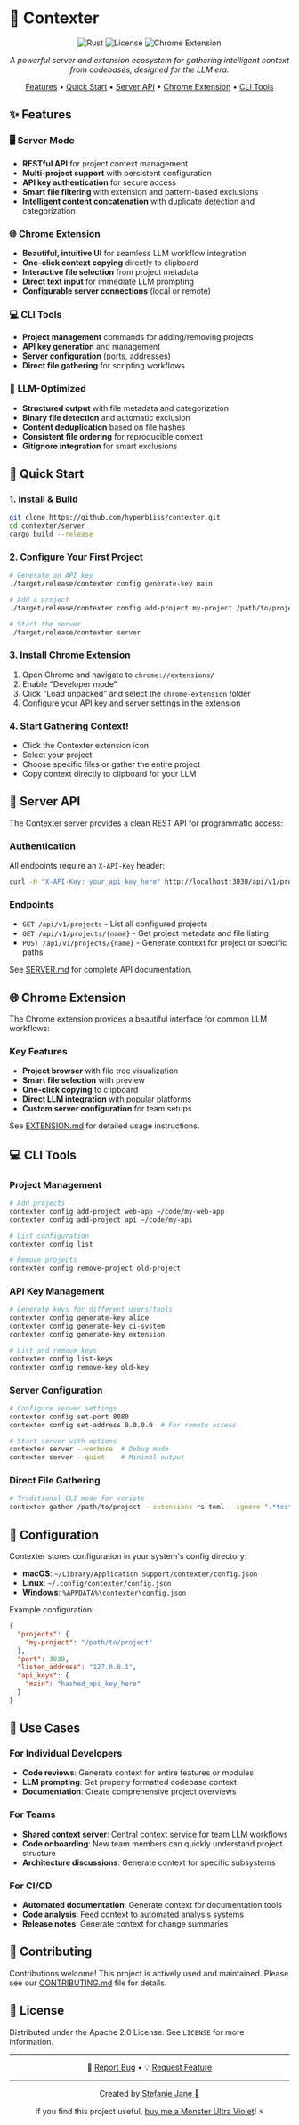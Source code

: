 # 🚀 Contexter

<div align="center">

![Rust](https://img.shields.io/badge/rust-%23000000.svg?style=for-the-badge&logo=rust&logoColor=white&color=ff1493)
![License](https://img.shields.io/github/license/hyperb1iss/contexter?style=for-the-badge&logo=apache&logoColor=white&color=00ffff)
![Chrome Extension](https://img.shields.io/badge/Chrome-Extension-green?style=for-the-badge&logo=googlechrome&logoColor=white&color=00ff7f)

*A powerful server and extension ecosystem for gathering intelligent context from codebases, designed for the LLM era.*

[Features](#features) • [Quick Start](#quick-start) • [Server API](#server-api) • [Chrome Extension](#chrome-extension) • [CLI Tools](#cli-tools)

</div>

## ✨ Features

### 🖥️ **Server Mode**
- **RESTful API** for project context management
- **Multi-project support** with persistent configuration
- **API key authentication** for secure access
- **Smart file filtering** with extension and pattern-based exclusions
- **Intelligent content concatenation** with duplicate detection and categorization

### 🌐 **Chrome Extension**
- **Beautiful, intuitive UI** for seamless LLM workflow integration
- **One-click context copying** directly to clipboard
- **Interactive file selection** from project metadata
- **Direct text input** for immediate LLM prompting
- **Configurable server connections** (local or remote)

### 💻 **CLI Tools**
- **Project management** commands for adding/removing projects
- **API key generation** and management
- **Server configuration** (ports, addresses)
- **Direct file gathering** for scripting workflows

### 🧠 **LLM-Optimized**
- **Structured output** with file metadata and categorization
- **Binary file detection** and automatic exclusion
- **Content deduplication** based on file hashes
- **Consistent file ordering** for reproducible context
- **Gitignore integration** for smart exclusions

## 🚀 Quick Start

### 1. Install & Build
```bash
git clone https://github.com/hyperb1iss/contexter.git
cd contexter/server
cargo build --release
```

### 2. Configure Your First Project
```bash
# Generate an API key
./target/release/contexter config generate-key main

# Add a project
./target/release/contexter config add-project my-project /path/to/project

# Start the server
./target/release/contexter server
```

### 3. Install Chrome Extension
1. Open Chrome and navigate to `chrome://extensions/`
2. Enable "Developer mode"
3. Click "Load unpacked" and select the `chrome-extension` folder
4. Configure your API key and server settings in the extension

### 4. Start Gathering Context!
- Click the Contexter extension icon
- Select your project
- Choose specific files or gather the entire project
- Copy context directly to clipboard for your LLM

## 🔧 Server API

The Contexter server provides a clean REST API for programmatic access:

### Authentication
All endpoints require an `X-API-Key` header:
```bash
curl -H "X-API-Key: your_api_key_here" http://localhost:3030/api/v1/projects
```

### Endpoints
- `GET /api/v1/projects` - List all configured projects
- `GET /api/v1/projects/{name}` - Get project metadata and file listing
- `POST /api/v1/projects/{name}` - Generate context for project or specific paths

See [SERVER.md](server/SERVER.md) for complete API documentation.

## 🌐 Chrome Extension

The Chrome extension provides a beautiful interface for common LLM workflows:

### Key Features
- **Project browser** with file tree visualization
- **Smart file selection** with preview
- **One-click copying** to clipboard
- **Direct LLM integration** with popular platforms
- **Custom server configuration** for team setups

See [EXTENSION.md](chrome-extension/EXTENSION.md) for detailed usage instructions.

## 💻 CLI Tools

### Project Management
```bash
# Add projects
contexter config add-project web-app ~/code/my-web-app
contexter config add-project api ~/code/my-api

# List configuration
contexter config list

# Remove projects
contexter config remove-project old-project
```

### API Key Management
```bash
# Generate keys for different users/tools
contexter config generate-key alice
contexter config generate-key ci-system
contexter config generate-key extension

# List and remove keys
contexter config list-keys
contexter config remove-key old-key
```

### Server Configuration
```bash
# Configure server settings
contexter config set-port 8080
contexter config set-address 0.0.0.0  # For remote access

# Start server with options
contexter server --verbose  # Debug mode
contexter server --quiet    # Minimal output
```

### Direct File Gathering
```bash
# Traditional CLI mode for scripts
contexter gather /path/to/project --extensions rs toml --ignore ".*test.*"
```

## 🔧 Configuration

Contexter stores configuration in your system's config directory:
- **macOS**: `~/Library/Application Support/contexter/config.json`
- **Linux**: `~/.config/contexter/config.json`
- **Windows**: `%APPDATA%\contexter\config.json`

Example configuration:
```json
{
  "projects": {
    "my-project": "/path/to/project"
  },
  "port": 3030,
  "listen_address": "127.0.0.1",
  "api_keys": {
    "main": "hashed_api_key_here"
  }
}
```

## 🎯 Use Cases

### For Individual Developers
- **Code reviews**: Generate context for entire features or modules
- **LLM prompting**: Get properly formatted codebase context
- **Documentation**: Create comprehensive project overviews

### For Teams
- **Shared context server**: Central context service for team LLM workflows
- **Code onboarding**: New team members can quickly understand project structure
- **Architecture discussions**: Generate context for specific subsystems

### For CI/CD
- **Automated documentation**: Generate context for documentation tools
- **Code analysis**: Feed context to automated analysis systems
- **Release notes**: Generate context for change summaries

## 🤝 Contributing

Contributions welcome! This project is actively used and maintained. Please see our [CONTRIBUTING.md](CONTRIBUTING.md) file for details.

## 📄 License

Distributed under the Apache 2.0 License. See `LICENSE` for more information.

---

<div align="center">

🐛 [Report Bug](https://github.com/hyperb1iss/contexter/issues) • 💡 [Request Feature](https://github.com/hyperb1iss/contexter/issues)

</div>

---

<div align="center">

Created by [Stefanie Jane 🌠](https://github.com/hyperb1iss)

If you find this project useful, [buy me a Monster Ultra Violet](https://ko-fi.com/hyperb1iss)! ⚡️

</div>

[license-shield]: https://img.shields.io/github/license/hyperb1iss/contexter.svg
